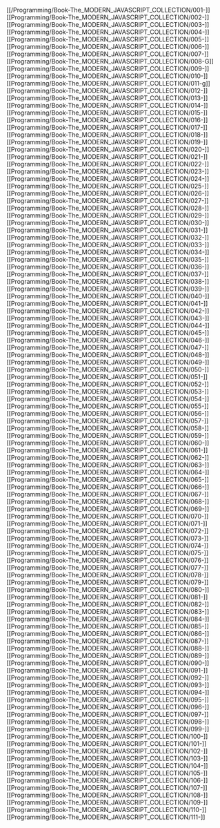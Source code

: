 [[/Programming/Book-The_MODERN_JAVASCRIPT_COLLECTION/001-]]
[[Programming/Book-The_MODERN_JAVASCRIPT_COLLECTION/002-]]
[[Programming/Book-The_MODERN_JAVASCRIPT_COLLECTION/003-]]
[[Programming/Book-The_MODERN_JAVASCRIPT_COLLECTION/004-]]
[[Programming/Book-The_MODERN_JAVASCRIPT_COLLECTION/005-]]
[[Programming/Book-The_MODERN_JAVASCRIPT_COLLECTION/006-]]
[[Programming/Book-The_MODERN_JAVASCRIPT_COLLECTION/007-]]
[[Programming/Book-The_MODERN_JAVASCRIPT_COLLECTION/008-G]]
[[Programming/Book-The_MODERN_JAVASCRIPT_COLLECTION/009-]]
[[Programming/Book-The_MODERN_JAVASCRIPT_COLLECTION/010-]]
[[Programming/Book-The_MODERN_JAVASCRIPT_COLLECTION/011-g]]
[[Programming/Book-The_MODERN_JAVASCRIPT_COLLECTION/012-]]
[[Programming/Book-The_MODERN_JAVASCRIPT_COLLECTION/013-]]
[[Programming/Book-The_MODERN_JAVASCRIPT_COLLECTION/014-]]
[[Programming/Book-The_MODERN_JAVASCRIPT_COLLECTION/015-]]
[[Programming/Book-The_MODERN_JAVASCRIPT_COLLECTION/016-]]
[[Programming/Book-The_MODERN_JAVASCRIPT_COLLECTION/017-]]
[[Programming/Book-The_MODERN_JAVASCRIPT_COLLECTION/018-]]
[[Programming/Book-The_MODERN_JAVASCRIPT_COLLECTION/019-]]
[[Programming/Book-The_MODERN_JAVASCRIPT_COLLECTION/020-]]
[[Programming/Book-The_MODERN_JAVASCRIPT_COLLECTION/021-]]
[[Programming/Book-The_MODERN_JAVASCRIPT_COLLECTION/022-]]
[[Programming/Book-The_MODERN_JAVASCRIPT_COLLECTION/023-]]
[[Programming/Book-The_MODERN_JAVASCRIPT_COLLECTION/024-]]
[[Programming/Book-The_MODERN_JAVASCRIPT_COLLECTION/025-]]
[[Programming/Book-The_MODERN_JAVASCRIPT_COLLECTION/026-]]
[[Programming/Book-The_MODERN_JAVASCRIPT_COLLECTION/027-]]
[[Programming/Book-The_MODERN_JAVASCRIPT_COLLECTION/028-]]
[[Programming/Book-The_MODERN_JAVASCRIPT_COLLECTION/029-]]
[[Programming/Book-The_MODERN_JAVASCRIPT_COLLECTION/030-]]
[[Programming/Book-The_MODERN_JAVASCRIPT_COLLECTION/031-]]
[[Programming/Book-The_MODERN_JAVASCRIPT_COLLECTION/032-]]
[[Programming/Book-The_MODERN_JAVASCRIPT_COLLECTION/033-]]
[[Programming/Book-The_MODERN_JAVASCRIPT_COLLECTION/034-]]
[[Programming/Book-The_MODERN_JAVASCRIPT_COLLECTION/035-]]
[[Programming/Book-The_MODERN_JAVASCRIPT_COLLECTION/036-]]
[[Programming/Book-The_MODERN_JAVASCRIPT_COLLECTION/037-]]
[[Programming/Book-The_MODERN_JAVASCRIPT_COLLECTION/038-]]
[[Programming/Book-The_MODERN_JAVASCRIPT_COLLECTION/039-]]
[[Programming/Book-The_MODERN_JAVASCRIPT_COLLECTION/040-]]
[[Programming/Book-The_MODERN_JAVASCRIPT_COLLECTION/041-]]
[[Programming/Book-The_MODERN_JAVASCRIPT_COLLECTION/042-]]
[[Programming/Book-The_MODERN_JAVASCRIPT_COLLECTION/043-]]
[[Programming/Book-The_MODERN_JAVASCRIPT_COLLECTION/044-]]
[[Programming/Book-The_MODERN_JAVASCRIPT_COLLECTION/045-]]
[[Programming/Book-The_MODERN_JAVASCRIPT_COLLECTION/046-]]
[[Programming/Book-The_MODERN_JAVASCRIPT_COLLECTION/047-]]
[[Programming/Book-The_MODERN_JAVASCRIPT_COLLECTION/048-]]
[[Programming/Book-The_MODERN_JAVASCRIPT_COLLECTION/049-]]
[[Programming/Book-The_MODERN_JAVASCRIPT_COLLECTION/050-]]
[[Programming/Book-The_MODERN_JAVASCRIPT_COLLECTION/051-]]
[[Programming/Book-The_MODERN_JAVASCRIPT_COLLECTION/052-]]
[[Programming/Book-The_MODERN_JAVASCRIPT_COLLECTION/053-]]
[[Programming/Book-The_MODERN_JAVASCRIPT_COLLECTION/054-]]
[[Programming/Book-The_MODERN_JAVASCRIPT_COLLECTION/055-]]
[[Programming/Book-The_MODERN_JAVASCRIPT_COLLECTION/056-]]
[[Programming/Book-The_MODERN_JAVASCRIPT_COLLECTION/057-]]
[[Programming/Book-The_MODERN_JAVASCRIPT_COLLECTION/058-]]
[[Programming/Book-The_MODERN_JAVASCRIPT_COLLECTION/059-]]
[[Programming/Book-The_MODERN_JAVASCRIPT_COLLECTION/060-]]
[[Programming/Book-The_MODERN_JAVASCRIPT_COLLECTION/061-]]
[[Programming/Book-The_MODERN_JAVASCRIPT_COLLECTION/062-]]
[[Programming/Book-The_MODERN_JAVASCRIPT_COLLECTION/063-]]
[[Programming/Book-The_MODERN_JAVASCRIPT_COLLECTION/064-]]
[[Programming/Book-The_MODERN_JAVASCRIPT_COLLECTION/065-]]
[[Programming/Book-The_MODERN_JAVASCRIPT_COLLECTION/066-]]
[[Programming/Book-The_MODERN_JAVASCRIPT_COLLECTION/067-]]
[[Programming/Book-The_MODERN_JAVASCRIPT_COLLECTION/068-]]
[[Programming/Book-The_MODERN_JAVASCRIPT_COLLECTION/069-]]
[[Programming/Book-The_MODERN_JAVASCRIPT_COLLECTION/070-]]
[[Programming/Book-The_MODERN_JAVASCRIPT_COLLECTION/071-]]
[[Programming/Book-The_MODERN_JAVASCRIPT_COLLECTION/072-]]
[[Programming/Book-The_MODERN_JAVASCRIPT_COLLECTION/073-]]
[[Programming/Book-The_MODERN_JAVASCRIPT_COLLECTION/074-]]
[[Programming/Book-The_MODERN_JAVASCRIPT_COLLECTION/075-]]
[[Programming/Book-The_MODERN_JAVASCRIPT_COLLECTION/076-]]
[[Programming/Book-The_MODERN_JAVASCRIPT_COLLECTION/077-]]
[[Programming/Book-The_MODERN_JAVASCRIPT_COLLECTION/078-]]
[[Programming/Book-The_MODERN_JAVASCRIPT_COLLECTION/079-]]
[[Programming/Book-The_MODERN_JAVASCRIPT_COLLECTION/080-]]
[[Programming/Book-The_MODERN_JAVASCRIPT_COLLECTION/081-]]
[[Programming/Book-The_MODERN_JAVASCRIPT_COLLECTION/082-]]
[[Programming/Book-The_MODERN_JAVASCRIPT_COLLECTION/083-]]
[[Programming/Book-The_MODERN_JAVASCRIPT_COLLECTION/084-]]
[[Programming/Book-The_MODERN_JAVASCRIPT_COLLECTION/085-]]
[[Programming/Book-The_MODERN_JAVASCRIPT_COLLECTION/086-]]
[[Programming/Book-The_MODERN_JAVASCRIPT_COLLECTION/087-]]
[[Programming/Book-The_MODERN_JAVASCRIPT_COLLECTION/088-]]
[[Programming/Book-The_MODERN_JAVASCRIPT_COLLECTION/089-]]
[[Programming/Book-The_MODERN_JAVASCRIPT_COLLECTION/090-]]
[[Programming/Book-The_MODERN_JAVASCRIPT_COLLECTION/091-]]
[[Programming/Book-The_MODERN_JAVASCRIPT_COLLECTION/092-]]
[[Programming/Book-The_MODERN_JAVASCRIPT_COLLECTION/093-]]
[[Programming/Book-The_MODERN_JAVASCRIPT_COLLECTION/094-]]
[[Programming/Book-The_MODERN_JAVASCRIPT_COLLECTION/095-]]
[[Programming/Book-The_MODERN_JAVASCRIPT_COLLECTION/096-]]
[[Programming/Book-The_MODERN_JAVASCRIPT_COLLECTION/097-]]
[[Programming/Book-The_MODERN_JAVASCRIPT_COLLECTION/098-]]
[[Programming/Book-The_MODERN_JAVASCRIPT_COLLECTION/099-]]
[[Programming/Book-The_MODERN_JAVASCRIPT_COLLECTION/100-]]
[[Programming/Book-The_MODERN_JAVASCRIPT_COLLECTION/101-]]
[[Programming/Book-The_MODERN_JAVASCRIPT_COLLECTION/102-]]
[[Programming/Book-The_MODERN_JAVASCRIPT_COLLECTION/103-]]
[[Programming/Book-The_MODERN_JAVASCRIPT_COLLECTION/104-]]
[[Programming/Book-The_MODERN_JAVASCRIPT_COLLECTION/105-]]
[[Programming/Book-The_MODERN_JAVASCRIPT_COLLECTION/106-]]
[[Programming/Book-The_MODERN_JAVASCRIPT_COLLECTION/107-]]
[[Programming/Book-The_MODERN_JAVASCRIPT_COLLECTION/108-]]
[[Programming/Book-The_MODERN_JAVASCRIPT_COLLECTION/109-]]
[[Programming/Book-The_MODERN_JAVASCRIPT_COLLECTION/110-]]
[[Programming/Book-The_MODERN_JAVASCRIPT_COLLECTION/111-]]

